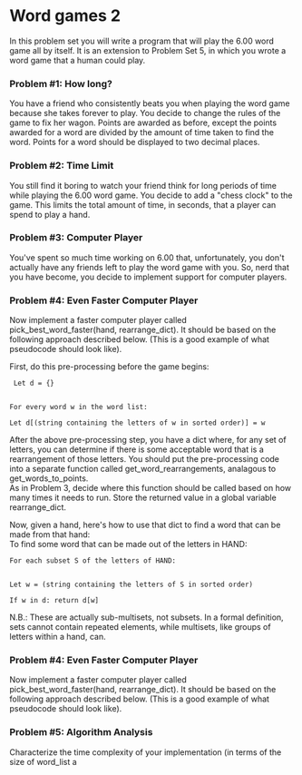 # Word games 2
<p>In this problem set you will write a program that will play the 6.00 word game all by itself. It is an
extension to Problem Set 5, in which you wrote a word game that a human could play.</p>

<h3>Problem #1: How long?</h3>
<p>You have a friend who consistently beats you when playing the word game because she takes forever
to play. You decide to change the rules of the game to fix her wagon. Points are awarded as before,
except the points awarded for a word are divided by the amount of time taken to find the word. Points
for a word should be displayed to two decimal places.</p>

<h3>Problem #2: Time Limit</h3>
<p>You still find it boring to watch your friend think for long periods of time while playing the 6.00 word
game. You decide to add a "chess clock" to the game. This limits the total amount of time, in seconds,
that a player can spend to play a hand.</p>

<h3>Problem #3: Computer Player</h3>
<p>You've spent so much time working on 6.00 that, unfortunately, you don't actually have any friends
left to play the word game with you. So, nerd that you have become, you decide to implement support
for computer players.</p>
<h3>Problem #4: Even Faster Computer Player</h3>
<p>Now implement a faster computer player called pick_best_word_faster(hand, rearrange_dict). It
should be based on the following approach described below. (This is a good example of what
pseudocode should look like).</p>  
First, do this pre-processing before the game begins:  
<p><code> Let d = {} <br />
<p>For every word w in the word list:  
<p>Let d[(string containing the letters of w in sorted order)] = w</code></p>
<p>After the above pre-processing step, you have a dict where, for any set of letters, you can determine if 
there is some acceptable word that is a rearrangement of those letters. You should put the
pre-processing code into a separate function called get_word_rearrangements, analagous to
get_words_to_points.<br/>
As in Problem 3, decide where this function should be called based on how many times it needs to run.
Store the returned value in a global variable rearrange_dict.</p>
<p>Now, given a hand, here's how to use that dict to find a word that can be made from that hand:<br/>
To find some word that can be made out of the letters in HAND:
 <p><code>For each subset S of the letters of HAND:
 <p>Let w = (string containing the letters of S in sorted order)
<p>If w in d: return d[w]</code>
<p>N.B.: These are actually sub-multisets, not subsets. In a formal definition, sets cannot contain
repeated elements, while multisets, like groups of letters within a hand, can. </p>

<h3>Problem #4: Even Faster Computer Player</h3>
Now implement a faster computer player called pick_best_word_faster(hand, rearrange_dict). It
should be based on the following approach described below. (This is a good example of what
pseudocode should look like). 

<h3>Problem #5: Algorithm Analysis</h3>
Characterize the time complexity of your implementation (in terms of the size of word_list a
